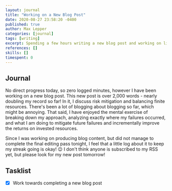 ```yaml
---
layout: journal
title: "Working on a New Blog Post"
date: 2020-08-27 23:58:20 -0400
published: true
author: Max Lepper
categories: [journal]
tags: [writing]
excerpt: Spending a few hours writing a new blog post and working on life tasks.
references: []
skills: []
timespent: 0
---
```


## Journal

No direct progress today, so zero logged minutes, however I have been working on a new blog post. This new post is over 2,000 words - nearly doubling my record so far! In it, I discuss risk mitigation and balancing finite resources. There's been a lot of blogging about blogging so far, which might be annoying. That said, I have enjoyed the mental exercise of breaking down my approach, analyzing exactly where my failures occurred, and what I am doing to mitigate future failures and incrementally improve the returns on invested resources.

Since I was working on producing blog content, but did not manage to complete the final editing pass tonight, I feel that a little log about it to keep my streak going is okay! 😉 I don't think anyone is subscribed to my RSS yet, but please look for my new post tomorrow!

## Tasklist

- [x] Work towards completing a new blog post